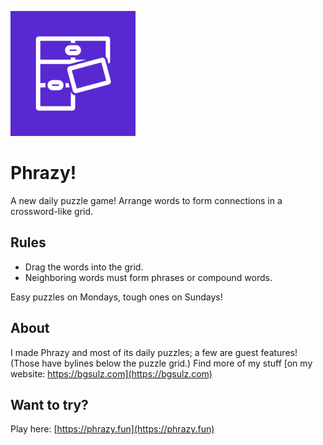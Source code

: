 <a href="https://phrazy.fun"><img src="assets/icon/icon.png" width="200" /></a>

# Phrazy!

A new daily puzzle game! Arrange words to form connections in a crossword-like grid.

## Rules

* Drag the words into the grid.
* Neighboring words must form phrases or compound words.

Easy puzzles on Mondays, tough ones on Sundays!

## About

I made Phrazy and most of its daily puzzles; a few are guest features! (Those have bylines below the puzzle grid.)
Find more of my stuff [on my website: https://bgsulz.com](https://bgsulz.com)

## Want to try?

Play here: [https://phrazy.fun](https://phrazy.fun)
